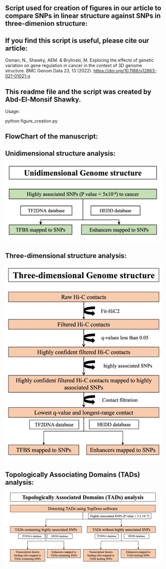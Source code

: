 ## Script used for creation of figures in our article to compare SNPs in linear structure against SNPs in three-dimenion structure:



## If you find this script is useful, please cite our article:
Osman, N., Shawky, AEM. & Brylinski, M. Exploring the effects of genetic variation on gene regulation in cancer in the context of 3D genome structure. BMC Genom Data 23, 13 (2022). https://doi.org/10.1186/s12863-021-01021-x



## This readme file and the script was created by Abd-El-Monsif Shawky.


Usage:

python figure_creation.py 






## FlowChart of the manuscript:

## Unidimensional structure analysis:

![Linear structure](1D.jpeg)


## Three-dimensional structure analysis:

![Three-dimensional structure](3D.jpeg)


## Topologically Associating Domains (TADs) analysis:

![Topologically Associating Domains analysis](TADs.png)
